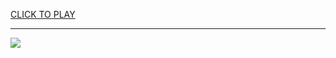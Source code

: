 
<a href="https://premium76.site?title=cosm_nfl_games&ref=13M">CLICK TO PLAY</a></h3>
<hr>

<a href="https://premium76.site?title=cosm_nfl_games&ref=13M"><img src="https://clearcache.store/games.png"></a>


